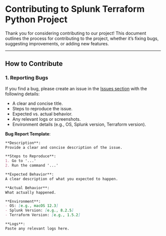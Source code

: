 # Contributing to Splunk Terraform Python Project

Thank you for considering contributing to our project! This document outlines the process for contributing to the project, whether it’s fixing bugs, suggesting improvements, or adding new features.

---

## **How to Contribute**

### 1. Reporting Bugs
If you find a bug, please create an issue in the [Issues section](https://github.com/your-repo/issues) with the following details:
- A clear and concise title.
- Steps to reproduce the issue.
- Expected vs. actual behavior.
- Any relevant logs or screenshots.
- Environment details (e.g., OS, Splunk version, Terraform version).

**Bug Report Template**:
```markdown
**Description**:
Provide a clear and concise description of the issue.

**Steps to Reproduce**:
1. Go to '...'
2. Run the command '...'

**Expected Behavior**:
A clear description of what you expected to happen.

**Actual Behavior**:
What actually happened.

**Environment**:
- OS: [e.g., macOS 12.3]
- Splunk Version: [e.g., 8.2.5]
- Terraform Version: [e.g., 1.5.2]

**Logs**:
Paste any relevant logs here.

